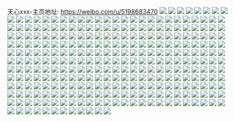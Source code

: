 天心xxx-主页地址: https://weibo.com/u/5198683470 
![](https://wx4.sinaimg.cn/mw2000/005FP93oly1h9pg65nbwoj323u35sqv7.jpg) 
![](https://wx4.sinaimg.cn/mw2000/005FP93oly1h9pg7ermfnj329k30rnpg.jpg) 
![](https://wx4.sinaimg.cn/mw2000/005FP93oly1h9pg7hniplj31zk2nfhdu.jpg) 
![](https://wx4.sinaimg.cn/mw2000/005FP93oly1h9pg7d2ue3j31p530pe82.jpg) 
![](https://wx4.sinaimg.cn/mw2000/005FP93oly1h9pg7lnprdj323u35s7wl.jpg) 
![](https://wx4.sinaimg.cn/mw2000/005FP93oly1h9pg7royixj322t348u0y.jpg) 
![](https://wx4.sinaimg.cn/mw2000/005FP93oly1h9pg7p9owuj32b432tkjo.jpg) 
![](https://wx4.sinaimg.cn/mw2000/005FP93oly1h9lq62usvdj326i2wohdw.jpg) 
![](https://wx4.sinaimg.cn/mw2000/005FP93oly1h9lq5ednfgj324a2tqnpf.jpg) 
![](https://wx4.sinaimg.cn/mw2000/005FP93oly1h9lq5kjioxj32c0340qva.jpg) 
![](https://wx4.sinaimg.cn/mw2000/005FP93oly1h9lq5oxkf3j325f2v9qv7.jpg) 
![](https://wx4.sinaimg.cn/mw2000/005FP93oly1h9lq603w0ej31w82izx6r.jpg) 
![](https://wx4.sinaimg.cn/mw2000/005FP93oly1h9lq5ruuyyj329c30g7wj.jpg) 
![](https://wx4.sinaimg.cn/mw2000/005FP93oly1h9it8z2xr5j32172plkjm.jpg) 
![](https://wx4.sinaimg.cn/mw2000/005FP93oly1h9it94zgoij323u35sb2b.jpg) 
![](https://wx4.sinaimg.cn/mw2000/005FP93oly1h9it96bb4aj31y72lm1ky.jpg) 
![](https://wx4.sinaimg.cn/mw2000/005FP93oly1h9it98uzs3j323u35skjn.jpg) 
![](https://wx4.sinaimg.cn/mw2000/005FP93oly1h9it9bbylqj323u35shdv.jpg) 
![](https://wx4.sinaimg.cn/mw2000/005FP93oly1h9it8x18goj32452tikjm.jpg) 
![](https://wx4.sinaimg.cn/mw2000/005FP93oly1h9it9ezhpuj323z2tbnpf.jpg) 
![](https://wx4.sinaimg.cn/mw2000/005FP93oly1h9it9g669sj32dc35sb2b.jpg) 
![](https://wx4.sinaimg.cn/mw2000/005FP93oly1h9blfpccy2j325l2vge85.jpg) 
![](https://wx4.sinaimg.cn/mw2000/005FP93oly1h9blfw3527j329a30eb2d.jpg) 
![](https://wx4.sinaimg.cn/mw2000/005FP93oly1h9blg5a1ntj32582uzhdv.jpg) 
![](https://wx4.sinaimg.cn/mw2000/005FP93oly1h9blfbjqtvj324p2ub7wm.jpg) 
![](https://wx4.sinaimg.cn/mw2000/005FP93oly1h9blfjdz3sj3290301kjq.jpg) 
![](https://wx4.sinaimg.cn/mw2000/005FP93oly1h9blg7ybfdj32c0340npi.jpg) 
![](https://wx4.sinaimg.cn/mw2000/005FP93oly1h93n8akv9ij32b732yu0z.jpg) 
![](https://wx4.sinaimg.cn/mw2000/005FP93oly1h90972bkiqj329a30e7wl.jpg) 
![](https://wx4.sinaimg.cn/mw2000/005FP93oly1h9094iwe48j329s312hdw.jpg) 
![](https://wx4.sinaimg.cn/mw2000/005FP93oly1h90948dgroj328a2z27wj.jpg) 
![](https://wx4.sinaimg.cn/mw2000/005FP93oly1h9095b93i0j31se2du1ky.jpg) 
![](https://wx4.sinaimg.cn/mw2000/005FP93oly1h9096kaoqxj328z2zzhdv.jpg) 
![](https://wx4.sinaimg.cn/mw2000/005FP93oly1h9094t02u8j329b30ekjp.jpg) 
![](https://wx4.sinaimg.cn/mw2000/005FP93oly1h9095rzpyfj32c03401l0.jpg) 
![](https://wx4.sinaimg.cn/mw2000/005FP93oly1h90952bt7bj327n2y7x6r.jpg) 
![](https://wx4.sinaimg.cn/mw2000/005FP93oly1h9096bnmy2j32c03401l0.jpg) 
![](https://wx4.sinaimg.cn/mw2000/005FP93oly1h8mezz8y6cj328m2zhkjm.jpg) 
![](https://wx4.sinaimg.cn/mw2000/005FP93oly1h8mf1f36s4j323u35sqv7.jpg) 
![](https://wx4.sinaimg.cn/mw2000/005FP93oly1h8mf07nry2j32b9330qv7.jpg) 
![](https://wx4.sinaimg.cn/mw2000/005FP93oly1h8mf0wu2q6j31qn2bjkjm.jpg) 
![](https://wx4.sinaimg.cn/mw2000/005FP93oly1h8mf1usp5zj32db35sqv7.jpg) 
![](https://wx4.sinaimg.cn/mw2000/005FP93oly1h8mf1184tzj322h2rb1kz.jpg) 
![](https://wx4.sinaimg.cn/mw2000/005FP93oly1h8mf1zcnvfj31wm2jinpe.jpg) 
![](https://wx4.sinaimg.cn/mw2000/005FP93oly1h8mf0ahl2yj3291302hdv.jpg) 
![](https://wx4.sinaimg.cn/mw2000/005FP93oly1h8mf19rl6kj326e2wi7wk.jpg) 
![](https://wx4.sinaimg.cn/mw2000/005FP93oly1h8mf1k5ab3j321b2pq4qq.jpg) 
![](https://wx4.sinaimg.cn/mw2000/005FP93oly1h8mf0jfolzj31zy2nyb2a.jpg) 
![](https://wx4.sinaimg.cn/mw2000/005FP93oly1h8mf0slbdwj32112pdu0z.jpg) 
![](https://wx4.sinaimg.cn/mw2000/005FP93oly1h8mezxbdc8j31zy2nyx6q.jpg) 
![](https://wx4.sinaimg.cn/mw2000/005FP93oly1h8mf1xoqmyj31zf2n9e83.jpg) 
![](https://wx4.sinaimg.cn/mw2000/005FP93oly1h8mf04anhhj32a631k7wk.jpg) 
![](https://wx4.sinaimg.cn/mw2000/005FP93oly1h8mf0exnvxj324i2u0kjm.jpg) 
![](https://wx4.sinaimg.cn/mw2000/005FP93oly1h8mf17jrvyj327k2y37wj.jpg) 
![](https://wx4.sinaimg.cn/mw2000/005FP93oly1h8mf1ice5wj32an326b2c.jpg) 
![](https://wx4.sinaimg.cn/mw2000/005FP93oly1h8cxjlhnahj323d2siqv6.jpg) 
![](https://wx4.sinaimg.cn/mw2000/005FP93oly1h8cxjhb8p9j325g2v9npg.jpg) 
![](https://wx4.sinaimg.cn/mw2000/005FP93oly1h8cxj9re38j328n2zju10.jpg) 
![](https://wx4.sinaimg.cn/mw2000/005FP93oly1h8cxjjdvfnj32am326u0y.jpg) 
![](https://wx4.sinaimg.cn/mw2000/005FP93oly1h8cxjbwmvmj324v2ujkjo.jpg) 
![](https://wx4.sinaimg.cn/mw2000/005FP93oly1h8cxjelipkj329x318nph.jpg) 
![](https://wx4.sinaimg.cn/mw2000/005FP93oly1h89nr4jnggj327g2xxhdw.jpg) 
![](https://wx4.sinaimg.cn/mw2000/005FP93oly1h89nrczk8nj32c03401l0.jpg) 
![](https://wx4.sinaimg.cn/mw2000/005FP93oly1h89nramdt7j323n2swhdv.jpg) 
![](https://wx4.sinaimg.cn/mw2000/005FP93oly1h89nrf3lcbj321i2q0kjm.jpg) 
![](https://wx4.sinaimg.cn/mw2000/005FP93oly1h89nr6netlj320a2oenpf.jpg) 
![](https://wx4.sinaimg.cn/mw2000/005FP93oly1h89nr9080aj325j2vdnpg.jpg) 
![](https://wx4.sinaimg.cn/mw2000/005FP93oly1h83w5sq9v3j327m2y61l0.jpg) 
![](https://wx4.sinaimg.cn/mw2000/005FP93oly1h83w5ur6orj32dc35shdw.jpg) 
![](https://wx4.sinaimg.cn/mw2000/005FP93oly1h83w6382eqj324b2tr7wj.jpg) 
![](https://wx4.sinaimg.cn/mw2000/005FP93oly1h83w7edko2j31x72k9qv6.jpg) 
![](https://wx4.sinaimg.cn/mw2000/005FP93oly1h83w67kjlyj31to2fk4qs.jpg) 
![](https://wx4.sinaimg.cn/mw2000/005FP93oly1h83w5yfn7xj323u2t47wj.jpg) 
![](https://wx4.sinaimg.cn/mw2000/005FP93oly1h81jlykd1wj31y02lce81.jpg) 
![](https://wx4.sinaimg.cn/mw2000/005FP93oly1h81jlxi3ggj31y42lihdt.jpg) 
![](https://wx4.sinaimg.cn/mw2000/005FP93oly1h81jlzec8yj31wt2jskjl.jpg) 
![](https://wx4.sinaimg.cn/mw2000/005FP93oly1h81jm0kygaj31nh27bx1j.jpg) 
![](https://wx4.sinaimg.cn/mw2000/005FP93oly1h80ckw2gmtj335s23ukjm.jpg) 
![](https://wx4.sinaimg.cn/mw2000/005FP93oly1h80ckzipn2j323u35snpg.jpg) 
![](https://wx4.sinaimg.cn/mw2000/005FP93oly1h80ckuax5dj31j62aqx6q.jpg) 
![](https://wx4.sinaimg.cn/mw2000/005FP93oly1h80cl8lp53j330d4ij7wn.jpg) 
![](https://wx4.sinaimg.cn/mw2000/005FP93oly1h80clm7d7sj323u35sb2c.jpg) 
![](https://wx4.sinaimg.cn/mw2000/005FP93oly1h80clcz4iqj34ep2xt7wo.jpg) 
![](https://wx4.sinaimg.cn/mw2000/005FP93oly1h7p0gczlfoj32dc35snpg.jpg) 
![](https://wx4.sinaimg.cn/mw2000/005FP93oly1h7p0gxtr0fj32943057wj.jpg) 
![](https://wx4.sinaimg.cn/mw2000/005FP93oly1h7p0g9rqboj32db35sqv8.jpg) 
![](https://wx4.sinaimg.cn/mw2000/005FP93oly1h7p0guginyj32dc35sqv8.jpg) 
![](https://wx4.sinaimg.cn/mw2000/005FP93oly1h7p0gwilqlj32dc35s7wk.jpg) 
![](https://wx4.sinaimg.cn/mw2000/005FP93oly1h7p0gqqdicj32db35sx6s.jpg) 
![](https://wx4.sinaimg.cn/mw2000/005FP93oly1h7p0h9wmz5j325a2v2npg.jpg) 
![](https://wx4.sinaimg.cn/mw2000/005FP93oly1h7p0h1390dj30wi17caxq.jpg) 
![](https://wx4.sinaimg.cn/mw2000/005FP93oly1h7p0gyxaz7j30w216qtu6.jpg) 
![](https://wx4.sinaimg.cn/mw2000/005FP93oly1h7p0gzyru8j30vs16enm4.jpg) 
![](https://wx4.sinaimg.cn/mw2000/005FP93oly1h7p0giknm8j32dc35s7wl.jpg) 
![](https://wx4.sinaimg.cn/mw2000/005FP93oly1h7p0h2kcdqj32c03404qr.jpg) 
![](https://wx4.sinaimg.cn/mw2000/005FP93oly1h7mkkbr85gj31yl2m4u0y.jpg) 
![](https://wx4.sinaimg.cn/mw2000/005FP93oly1h7mkk5sm0pj326m2wtnpe.jpg) 
![](https://wx4.sinaimg.cn/mw2000/005FP93oly1h7mkkik31rj32db35s4qu.jpg) 
![](https://wx4.sinaimg.cn/mw2000/005FP93oly1h7mkkjbaygj31x82kbb29.jpg) 
![](https://wx4.sinaimg.cn/mw2000/005FP93oly1h7mkkdwng6j323t2t3hdv.jpg) 
![](https://wx4.sinaimg.cn/mw2000/005FP93oly1h7mkk3kt44j32172plb2b.jpg) 
![](https://wx4.sinaimg.cn/mw2000/005FP93oly1h7mkkjzf9aj32bz340e81.jpg) 
![](https://wx4.sinaimg.cn/mw2000/005FP93oly1h7d9qdzo71j327j2y2b2d.jpg) 
![](https://wx4.sinaimg.cn/mw2000/005FP93oly1h7d9qlgdukj32c0340e81.jpg) 
![](https://wx4.sinaimg.cn/mw2000/005FP93oly1h7d9qio2hqj32282qz7kr.jpg) 
![](https://wx4.sinaimg.cn/mw2000/005FP93oly1h7d9qnzmybj32ad31thdw.jpg) 
![](https://wx4.sinaimg.cn/mw2000/005FP93oly1h78iax9cpyj32ag31yqv7.jpg) 
![](https://wx4.sinaimg.cn/mw2000/005FP93oly1h78iavc4w1j32082oa7qy.jpg) 
![](https://wx4.sinaimg.cn/mw2000/005FP93oly1h78ib390pwj323w2t7kan.jpg) 
![](https://wx4.sinaimg.cn/mw2000/005FP93oly1h78ib56v90j323v2t5qv7.jpg) 
![](https://wx4.sinaimg.cn/mw2000/005FP93oly1h78ib1jjj1j329j30p7wh.jpg) 
![](https://wx4.sinaimg.cn/mw2000/005FP93oly1h78ib6jf2wj327c2xthdu.jpg) 
![](https://wx4.sinaimg.cn/mw2000/005FP93oly1h78ib9hh6ej326v2x5h9j.jpg) 
![](https://wx4.sinaimg.cn/mw2000/005FP93oly1h6th2x4hefj32ae31uh8e.jpg) 
![](https://wx4.sinaimg.cn/mw2000/005FP93oly1h6th30mnhsj32ap32bqv7.jpg) 
![](https://wx4.sinaimg.cn/mw2000/005FP93oly1h6th39sb09j325q2vmwyp.jpg) 
![](https://wx4.sinaimg.cn/mw2000/005FP93oly1h6th36g45xj328p2zmb2d.jpg) 
![](https://wx4.sinaimg.cn/mw2000/005FP93oly1h6th337z3uj321k2q349i.jpg) 
![](https://wx4.sinaimg.cn/mw2000/005FP93oly1h6qwbfpyhuj322o2rkhdu.jpg) 
![](https://wx4.sinaimg.cn/mw2000/005FP93oly1h6qwayh8rvj32c0340npi.jpg) 
![](https://wx4.sinaimg.cn/mw2000/005FP93oly1h6qwasm98tj32c0340tn2.jpg) 
![](https://wx4.sinaimg.cn/mw2000/005FP93oly1h6qwb85ek6j327i2y0wzs.jpg) 
![](https://wx4.sinaimg.cn/mw2000/005FP93oly1h6qwbwmd5qj32c0340qv5.jpg) 
![](https://wx4.sinaimg.cn/mw2000/005FP93oly1h6qwbcjh8nj329w3171l2.jpg) 
![](https://wx4.sinaimg.cn/mw2000/005FP93oly1h6qwbj1bp8j324u2uhtn9.jpg) 
![](https://wx4.sinaimg.cn/mw2000/005FP93oly1h6qwb2w0j4j329r310ker.jpg) 
![](https://wx4.sinaimg.cn/mw2000/005FP93oly1h6qwborgskj324w2ujb2a.jpg) 
![](https://wx4.sinaimg.cn/mw2000/005FP93oly1h6qwb4lzicj32aj322axx.jpg) 
![](https://wx4.sinaimg.cn/mw2000/005FP93oly1h6qwbn6c01j32c0340e83.jpg) 
![](https://wx4.sinaimg.cn/mw2000/005FP93oly1h6lervx80ij323e2sjalp.jpg) 
![](https://wx4.sinaimg.cn/mw2000/005FP93oly1h6les3rjt1j31f51w7tku.jpg) 
![](https://wx4.sinaimg.cn/mw2000/005FP93oly1h6leserxmhj324k2u24qs.jpg) 
![](https://wx4.sinaimg.cn/mw2000/005FP93oly1h6les1zafoj326m2wu7wi.jpg) 
![](https://wx4.sinaimg.cn/mw2000/005FP93oly1h6lerrlke3j32612w1hdv.jpg) 
![](https://wx4.sinaimg.cn/mw2000/005FP93oly1h6les9htjyj329j30pqv8.jpg) 
![](https://wx4.sinaimg.cn/mw2000/005FP93oly1h6lesiyzpxj323t2t3anh.jpg) 
![](https://wx4.sinaimg.cn/mw2000/005FP93oly1h6leru6g77j327l2y5e81.jpg) 
![](https://wx4.sinaimg.cn/mw2000/005FP93oly1h6efsgn50hj322c2r37ge.jpg) 
![](https://wx4.sinaimg.cn/mw2000/005FP93oly1h6efwobcihj327i2y0qv7.jpg) 
![](https://wx4.sinaimg.cn/mw2000/005FP93oly1h6efuzz7ndj327w2yj4mx.jpg) 
![](https://wx4.sinaimg.cn/mw2000/005FP93oly1h6efrjb9htj32b132paye.jpg) 
![](https://wx4.sinaimg.cn/mw2000/005FP93oly1h6efyc8l92j329i30o4ia.jpg) 
![](https://wx4.sinaimg.cn/mw2000/005FP93oly1h6efs97appj329b30fdxl.jpg) 
![](https://wx4.sinaimg.cn/mw2000/005FP93oly1h6efzipky4j327w2yjwpw.jpg) 
![](https://wx4.sinaimg.cn/mw2000/005FP93oly1h6eft7xwckj32ag31y4qs.jpg) 
![](https://wx4.sinaimg.cn/mw2000/005FP93oly1h68n6dczrxj31ys2mdhbz.jpg) 
![](https://wx4.sinaimg.cn/mw2000/005FP93oly1h68n6ftgm9j32552uvk3t.jpg) 
![](https://wx4.sinaimg.cn/mw2000/005FP93oly1h68n6hgw87j321a2prb2b.jpg) 
![](https://wx4.sinaimg.cn/mw2000/005FP93oly1h68n6bhh3pj3291301x6r.jpg) 
![](https://wx4.sinaimg.cn/mw2000/005FP93oly1h68n6kh5bgj328r2zonpf.jpg) 
![](https://wx4.sinaimg.cn/mw2000/005FP93oly1h641m286hxj32a431ie85.jpg) 
![](https://wx4.sinaimg.cn/mw2000/005FP93oly1h641mey9lkj32c03401ky.jpg) 
![](https://wx4.sinaimg.cn/mw2000/005FP93oly1h641m8srlaj32af31wx25.jpg) 
![](https://wx4.sinaimg.cn/mw2000/005FP93oly1h641mmte4sj329w317qv7.jpg) 
![](https://wx4.sinaimg.cn/mw2000/005FP93oly1h641mjgpdcj32913021l0.jpg) 
![](https://wx4.sinaimg.cn/mw2000/005FP93oly1h641mqm20tj32c0340u0z.jpg) 
![](https://wx4.sinaimg.cn/mw2000/005FP93oly1h641lt2q2uj325l2vgqv8.jpg) 
![](https://wx4.sinaimg.cn/mw2000/005FP93oly1h60fxuxf9wj30u0140ws6.jpg) 
![](https://wx4.sinaimg.cn/mw2000/005FP93oly1h6201evk0oj30u014011q.jpg) 
![](https://wx4.sinaimg.cn/mw2000/005FP93oly1h60fxv7hhnj30u0140q97.jpg) 
![](https://wx4.sinaimg.cn/mw2000/005FP93oly1h6201f6wbuj30u01404b4.jpg) 
![](https://wx4.sinaimg.cn/mw2000/005FP93oly1h60fxu1kn8j30u0140wky.jpg) 
![](https://wx4.sinaimg.cn/mw2000/005FP93oly1h60fxummn3j30u0140q5m.jpg) 
![](https://wx4.sinaimg.cn/mw2000/005FP93oly1h5yc5zx4fhj30u0140k3p.jpg) 
![](https://wx4.sinaimg.cn/mw2000/005FP93oly1h5yc61fd77j30u0140gvg.jpg) 
![](https://wx4.sinaimg.cn/mw2000/005FP93oly1h5yc60kjb4j30u0140n3r.jpg) 
![](https://wx4.sinaimg.cn/mw2000/005FP93oly1h5yc6166p6j30u0140qed.jpg) 
![](https://wx4.sinaimg.cn/mw2000/005FP93oly1h5yc60uykqj30u0140455.jpg) 
![](https://wx4.sinaimg.cn/mw2000/005FP93oly1h5yc61ovm1j30u013ztfz.jpg) 
![](https://wx4.sinaimg.cn/mw2000/005FP93oly1h5yc60cea2j30u01407fo.jpg) 
![](https://wx4.sinaimg.cn/mw2000/005FP93oly1h5yc620j1gj30u0140anz.jpg) 
![](https://wx4.sinaimg.cn/mw2000/005FP93oly1h5vyjhtb0dj30u014047u.jpg) 
![](https://wx4.sinaimg.cn/mw2000/005FP93oly1h5vyjip9awj30u01400xj.jpg) 
![](https://wx4.sinaimg.cn/mw2000/005FP93oly1h5vyji5xtuj30u0140ws0.jpg) 
![](https://wx4.sinaimg.cn/mw2000/005FP93oly1h5vyjj15tej30u01407i9.jpg) 
![](https://wx4.sinaimg.cn/mw2000/005FP93oly1h5tmsmraquj30u01hc49q.jpg) 
![](https://wx4.sinaimg.cn/mw2000/005FP93oly1h5tmsmf40ij30u01hbtk1.jpg) 
![](https://wx4.sinaimg.cn/mw2000/005FP93oly1h5tmsnjzu9j30u01ekn8k.jpg) 
![](https://wx4.sinaimg.cn/mw2000/005FP93oly1h5tmsm4dk5j30u0140ti4.jpg) 
![](https://wx4.sinaimg.cn/mw2000/005FP93oly1h5rgjweoyej30u0140gx9.jpg) 
![](https://wx4.sinaimg.cn/mw2000/005FP93oly1h5rgipctbvj30u0140tkj.jpg) 
![](https://wx4.sinaimg.cn/mw2000/005FP93oly1h5rgiqcqdxj30u0140n8e.jpg) 
![](https://wx4.sinaimg.cn/mw2000/005FP93oly1h5rgiomc26j30u014012j.jpg) 
![](https://wx4.sinaimg.cn/mw2000/005FP93oly1h5rgjw3mwfj30u0140wqe.jpg) 
![](https://wx4.sinaimg.cn/mw2000/005FP93oly1h5rgioxr54j30u0140tk1.jpg) 
![](https://wx4.sinaimg.cn/mw2000/005FP93oly1h5rgiq0rfmj30u0140wqd.jpg) 
![](https://wx4.sinaimg.cn/mw2000/005FP93oly1h5rgjwp0hrj30u0140ws3.jpg) 
![](https://wx4.sinaimg.cn/mw2000/005FP93oly1h5rgjuvss1j30u0140qdt.jpg) 
![](https://wx4.sinaimg.cn/mw2000/005FP93oly1h5nrpg28h5j328a2z1kjq.jpg) 
![](https://wx4.sinaimg.cn/mw2000/005FP93oly1h5nrpsg1cmj3293304kjq.jpg) 
![](https://wx4.sinaimg.cn/mw2000/005FP93oly1h5nrpz92mjj31xo2ky1l0.jpg) 
![](https://wx4.sinaimg.cn/mw2000/005FP93oly1h5nrpoo7wkj326h2wnqv8.jpg) 
![](https://wx4.sinaimg.cn/mw2000/005FP93oly1h5nrpl6cu4j32c0340npj.jpg) 
![](https://wx4.sinaimg.cn/mw2000/005FP93oly1h5nrpvqaxtj327h2xzqv8.jpg) 
![](https://wx4.sinaimg.cn/mw2000/005FP93oly1h5nrot69d9j32812yqx6t.jpg) 
![](https://wx4.sinaimg.cn/mw2000/005FP93oly1h5kcv6wz3ij31ot2924qq.jpg) 
![](https://wx4.sinaimg.cn/mw2000/005FP93oly1h5kcv1irjbj323w2t8hdu.jpg) 
![](https://wx4.sinaimg.cn/mw2000/005FP93oly1h5kcv50mzkj31wl2uw1ky.jpg) 
![](https://wx4.sinaimg.cn/mw2000/005FP93oly1h5i1dpjnlej32692wde84.jpg) 
![](https://wx4.sinaimg.cn/mw2000/005FP93oly1h5i1du9yirj32822yre83.jpg) 
![](https://wx4.sinaimg.cn/mw2000/005FP93oly1h5i1dzfr7mj326n2wvu10.jpg) 
![](https://wx4.sinaimg.cn/mw2000/005FP93oly1h5i1dxn969j324l2u44qs.jpg) 
![](https://wx4.sinaimg.cn/mw2000/005FP93oly1h5i1e0u9z0j30x2183x0u.jpg) 
![](https://wx4.sinaimg.cn/mw2000/005FP93oly1h5i1dcsdykj326q2x0b2c.jpg) 
![](https://wx4.sinaimg.cn/mw2000/005FP93oly1h5i1e4lqyzj32722x5e85.jpg) 
![](https://wx4.sinaimg.cn/mw2000/005FP93oly1h5i1e6mxt6j32032o4b2a.jpg) 
![](https://wx4.sinaimg.cn/mw2000/005FP93oly1h5i1dkbgv0j329f30lb2d.jpg) 
![](https://wx4.sinaimg.cn/mw2000/005FP93oly1h5elnxk2e8j32872yxkjn.jpg) 
![](https://wx4.sinaimg.cn/mw2000/005FP93oly1h5elof2z3fj325r2vohdv.jpg) 
![](https://wx4.sinaimg.cn/mw2000/005FP93oly1h5elo69cc9j328g2z94qs.jpg) 
![](https://wx4.sinaimg.cn/mw2000/005FP93oly1h5eloiazl6j328i2zc4qs.jpg) 
![](https://wx4.sinaimg.cn/mw2000/005FP93oly1h5elns4brbj32792xn4qs.jpg) 
![](https://wx4.sinaimg.cn/mw2000/005FP93oly1h5elochxk8j32842yub2c.jpg) 
![](https://wx4.sinaimg.cn/mw2000/005FP93oly1h5elo23j3jj320p2oyqv7.jpg) 
![](https://wx4.sinaimg.cn/mw2000/005FP93ogy1h57r6tyavtj32c0340qv9.jpg) 
![](https://wx4.sinaimg.cn/mw2000/005FP93ogy1h57r7c81kej328a2z2b2d.jpg) 
![](https://wx4.sinaimg.cn/mw2000/005FP93ogy1h57r7jzuswj327j2y2hdx.jpg) 
![](https://wx4.sinaimg.cn/mw2000/005FP93ogy1h57r7foz23j31ub2gfhdv.jpg) 
![](https://wx4.sinaimg.cn/mw2000/005FP93ogy1h57r7ofzkyj32b632whdx.jpg) 
![](https://wx4.sinaimg.cn/mw2000/005FP93ogy1h57r6frhtxj31ty2fx1l0.jpg) 
![](https://wx4.sinaimg.cn/mw2000/005FP93ogy1h57r6zwjhcj32c0340kjq.jpg) 
![](https://wx4.sinaimg.cn/mw2000/005FP93ogy1h57r78bf23j32532usb2d.jpg) 
![](https://wx4.sinaimg.cn/mw2000/005FP93ogy1h57r74305nj32c0340e85.jpg) 
![](https://wx4.sinaimg.cn/mw2000/005FP93ogy1h54bwhb16uj329k30qqv7.jpg) 
![](https://wx4.sinaimg.cn/mw2000/005FP93ogy1h54bxf16dgj327x2ylnpg.jpg) 
![](https://wx4.sinaimg.cn/mw2000/005FP93ogy1h54bwmi5g7j32ak3234qs.jpg) 
![](https://wx4.sinaimg.cn/mw2000/005FP93ogy1h54bw2ldc6j32c03407wl.jpg) 
![](https://wx4.sinaimg.cn/mw2000/005FP93ogy1h54bxj48nmj31nl27g4qq.jpg) 
![](https://wx4.sinaimg.cn/mw2000/005FP93ogy1h54bwb7jitj32c03407wl.jpg) 
![](https://wx4.sinaimg.cn/mw2000/005FP93ogy1h54bx074m8j31zm2nhe83.jpg) 
![](https://wx4.sinaimg.cn/mw2000/005FP93ogy1h54bwu4sfqj324q2ubu0z.jpg) 
![](https://wx4.sinaimg.cn/mw2000/005FP93ogy1h54bx8d01cj323g2smqv7.jpg) 
![](https://wx4.sinaimg.cn/mw2000/005FP93ogy1h50sdcgd9bj32aq32bkjo.jpg) 
![](https://wx4.sinaimg.cn/mw2000/005FP93ogy1h50sdg4ly4j329f30lb2c.jpg) 
![](https://wx4.sinaimg.cn/mw2000/005FP93oly1h4v0edtuzoj321r2qbqv6.jpg) 
![](https://wx4.sinaimg.cn/mw2000/005FP93oly1h4v0e7bansj31he1z7b29.jpg) 
![](https://wx4.sinaimg.cn/mw2000/005FP93oly1h4v0e9m6uyj32032o5e82.jpg) 
![](https://wx4.sinaimg.cn/mw2000/005FP93oly1h4tn6bdfixj326m2wt7wk.jpg) 
![](https://wx4.sinaimg.cn/mw2000/005FP93oly1h4tv19ltq7j327m2y64qv.jpg) 
![](https://wx4.sinaimg.cn/mw2000/005FP93oly1h4tn6n5lv6j325u2vru0z.jpg) 
![](https://wx4.sinaimg.cn/mw2000/005FP93oly1h4tn6jgjboj32al324b2c.jpg) 
![](https://wx4.sinaimg.cn/mw2000/005FP93oly1h4tv1e0gpdj321t2qeb2d.jpg) 
![](https://wx4.sinaimg.cn/mw2000/005FP93oly1h4tn643pbbj327g2xxqv7.jpg) 
![](https://wx4.sinaimg.cn/mw2000/005FP93oly1h4tn6v9cfzj329s3121l1.jpg) 
![](https://wx4.sinaimg.cn/mw2000/005FP93oly1h4tn674qqwj325c2v4hdv.jpg) 
![](https://wx4.sinaimg.cn/mw2000/005FP93oly1h4tn5ztya2j329b30f7wl.jpg) 
![](https://wx4.sinaimg.cn/mw2000/005FP93oly1h4lslhawc1j322c33jb2b.jpg) 
![](https://wx4.sinaimg.cn/mw2000/005FP93oly1h4lsljut93j31zn2zg1kz.jpg) 
![](https://wx4.sinaimg.cn/mw2000/005FP93oly1h4lsleu22zj31v72sub2a.jpg) 
![](https://wx4.sinaimg.cn/mw2000/005FP93oly1h4lslnupzsj322f33nqv7.jpg) 
![](https://wx4.sinaimg.cn/mw2000/005FP93oly1h4lslq6a2kj32tc4804qu.jpg) 
![](https://wx4.sinaimg.cn/mw2000/005FP93oly1h4lsllm3wdj321631sqv6.jpg) 
![](https://wx4.sinaimg.cn/mw2000/005FP93oly1h4lslca6u9j31qb2lku0x.jpg) 
![](https://wx4.sinaimg.cn/mw2000/005FP93oly1h4h0x7onl5j30u01hb7j8.jpg) 
![](https://wx4.sinaimg.cn/mw2000/005FP93oly1h4h0x4qwkfj30tn1gpgyx.jpg) 
![](https://wx4.sinaimg.cn/mw2000/005FP93oly1h4h0x65nbij30ui1i8to6.jpg) 
![](https://wx4.sinaimg.cn/mw2000/005FP93oly1h4h0x76c2sj30s31dxwr3.jpg) 
![](https://wx4.sinaimg.cn/mw2000/005FP93oly1h4h0x5ig4xj30v31j9apc.jpg) 
![](https://wx4.sinaimg.cn/mw2000/005FP93oly1h4h0x7fl9sj30ty1h9qer.jpg) 
![](https://wx4.sinaimg.cn/mw2000/005FP93oly1h4dfi0e0x8j32dc35re87.jpg) 
![](https://wx4.sinaimg.cn/mw2000/005FP93oly1h4dfhm19bhj321631t4qv.jpg) 
![](https://wx4.sinaimg.cn/mw2000/005FP93oly1h4dfhup2byj321c2psb2d.jpg) 
![](https://wx4.sinaimg.cn/mw2000/005FP93oly1h4dfi7xi7bj320v31chdx.jpg) 
![](https://wx4.sinaimg.cn/mw2000/005FP93oly1h4dfhil1xtj323t35se87.jpg) 
![](https://wx4.sinaimg.cn/mw2000/005FP93oly1h4dfi222j6j31wv2vb7wk.jpg) 
![](https://wx4.sinaimg.cn/mw2000/005FP93oly1h4dfi51pbzj31zp2zmhdx.jpg) 
![](https://wx4.sinaimg.cn/mw2000/005FP93oly1h4dfhptexoj321t32r7wn.jpg) 
![](https://wx4.sinaimg.cn/mw2000/005FP93oly1h4dficf8zkj31zz301nph.jpg) 
![](https://wx4.sinaimg.cn/mw2000/005FP93oly1h4a25u2mo3j30xy18lqfa.jpg) 
![](https://wx4.sinaimg.cn/mw2000/005FP93oly1h4a25umv42j30xg18l7fd.jpg) 
![](https://wx4.sinaimg.cn/mw2000/005FP93oly1h4a25vwx9kj30wx17wnbl.jpg) 
![](https://wx4.sinaimg.cn/mw2000/005FP93oly1h4379rh2swj32bb32zu11.jpg) 
![](https://wx4.sinaimg.cn/mw2000/005FP93oly1h4379vnrpyj32c1340x6t.jpg) 
![](https://wx4.sinaimg.cn/mw2000/005FP93oly1h437adw5mbj32c13404qu.jpg) 
![](https://wx4.sinaimg.cn/mw2000/005FP93oly1h4379nmqbcj32c13407wm.jpg) 
![](https://wx4.sinaimg.cn/mw2000/005FP93oly1h4379x9ql8j31aa1pnnpd.jpg) 
![](https://wx4.sinaimg.cn/mw2000/005FP93oly1h437a279cqj32b132onph.jpg) 
![](https://wx4.sinaimg.cn/mw2000/005FP93oly1h437a60nv3j32c1340b2e.jpg) 
![](https://wx4.sinaimg.cn/mw2000/005FP93oly1h437a9x4ybj32c1340e85.jpg) 
![](https://wx4.sinaimg.cn/mw2000/005FP93oly1h437a83p2zj324h2tyu10.jpg) 
![](https://wx4.sinaimg.cn/mw2000/005FP93oly1h4218w2zorj32c1340e85.jpg) 
![](https://wx4.sinaimg.cn/mw2000/005FP93oly1h4219iwmkpj32b732uhdx.jpg) 
![](https://wx4.sinaimg.cn/mw2000/005FP93oly1h421a0ss46j32c2340hdx.jpg) 
![](https://wx4.sinaimg.cn/mw2000/005FP93oly1h4217zkbtdj324c2tr4qs.jpg) 
![](https://wx4.sinaimg.cn/mw2000/005FP93oly1h4218r62nfj329o3ere84.jpg) 
![](https://wx4.sinaimg.cn/mw2000/005FP93oly1h4219wq65lj32c23401l2.jpg) 
![](https://wx4.sinaimg.cn/mw2000/005FP93oly1h42f58sc9hj3294304nph.jpg) 
![](https://wx4.sinaimg.cn/mw2000/005FP93oly1h4219mf43oj31xt2l1hdv.jpg) 
![](https://wx4.sinaimg.cn/mw2000/005FP93oly1h4219qdchcj32c1340b2d.jpg) 
![](https://wx4.sinaimg.cn/mw2000/005FP93oly1h3v1gj8ohdj328r2zoqv6.jpg) 
![](https://wx4.sinaimg.cn/mw2000/005FP93oly1h3v1fzze0hj31rn2cvb2a.jpg) 
![](https://wx4.sinaimg.cn/mw2000/005FP93oly1h3v1godhzuj326d2whkjo.jpg) 
![](https://wx4.sinaimg.cn/mw2000/005FP93oly1h3v1gdt86rj327y2ylqv8.jpg) 
![](https://wx4.sinaimg.cn/mw2000/005FP93oly1h3v1g4iry7j31lj24pqv5.jpg) 
![](https://wx4.sinaimg.cn/mw2000/005FP93oly1h3v1ggkua9j324n2u7npg.jpg) 
